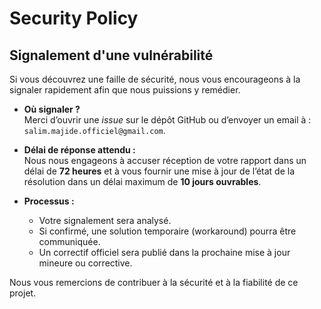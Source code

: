 # Security Policy

## Signalement d'une vulnérabilité

Si vous découvrez une faille de sécurité, nous vous encourageons à la signaler rapidement afin que nous puissions y remédier.  

- **Où signaler ?**  
  Merci d’ouvrir une *issue* sur le dépôt GitHub ou d’envoyer un email à : `salim.majide.officiel@gmail.com`.

- **Délai de réponse attendu :**  
  Nous nous engageons à accuser réception de votre rapport dans un délai de **72 heures** et à vous fournir une mise à jour de l’état de la résolution dans un délai maximum de **10 jours ouvrables**.

- **Processus :**  
  - Votre signalement sera analysé.  
  - Si confirmé, une solution temporaire (workaround) pourra être communiquée.  
  - Un correctif officiel sera publié dans la prochaine mise à jour mineure ou corrective.  

Nous vous remercions de contribuer à la sécurité et à la fiabilité de ce projet.
